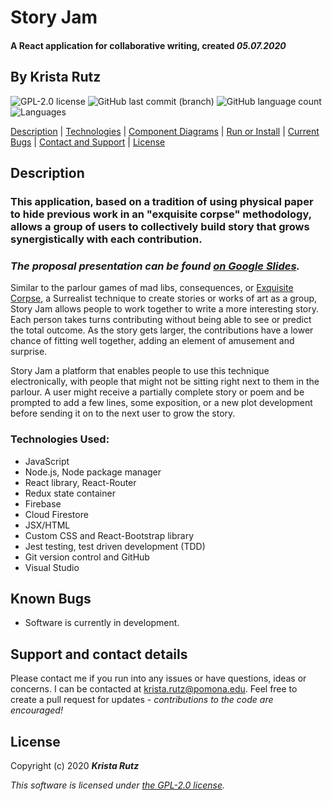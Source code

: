 # Story Jam

#### A React application for collaborative writing, created _05.07.2020_

## By **Krista Rutz**

![GPL-2.0 license](https://img.shields.io/github/license/KristaRutz/story-jam?color=yellow&style=for-the-badge) ![GitHub last commit (branch)](https://img.shields.io/github/last-commit/KristaRutz/story-jam/master?color=yellow&style=for-the-badge) ![GitHub language count](https://img.shields.io/github/languages/count/KristaRutz/story-jam?color=yellow&style=for-the-badge) ![Languages](https://img.shields.io/github/languages/top/KristaRutz/story-jam?color=yellow&style=for-the-badge)

<!-- ![Netlify](https://img.shields.io/netlify/88d2f14d-1f3f-47ed-ab8a-ed5f2e8b1f57?color=yellow&style=for-the-badge) -->

[Description](#Description) | [Technologies](#Technologies-Used) | [Component Diagrams](#Component-Diagrams) | [Run or Install](#Set-up) | [Current Bugs](#Known-Bugs) | [Contact and Support](#Support-and-Contact-Details) | [License](#License)

## Description

### This application, based on a tradition of using physical paper to hide previous work in an "exquisite corpse" methodology, allows a group of users to collectively build story that grows synergistically with each contribution.

### _The proposal presentation can be found [on Google Slides](https://docs.google.com/presentation/d/14aRqIYljajNijRXacMrbP1AJL0_QEwlR_JGi-O9-kcU/edit?usp=sharing)._

Similar to the parlour games of mad libs, consequences, or [Exquisite Corpse](https://en.wikipedia.org/wiki/Exquisite_corpse), a Surrealist technique to create stories or works of art as a group, Story Jam allows people to work together to write a more interesting story. Each person takes turns contributing without being able to see or predict the total outcome. As the story gets larger, the contributions have a lower chance of fitting well together, adding an element of amusement and surprise.

Story Jam a platform that enables people to use this technique electronically, with people that might not be sitting right next to them in the parlour. A user might receive a partially complete story or poem and be prompted to add a few lines, some exposition, or a new plot development before sending it on to the next user to grow the story.

### Technologies Used:

- JavaScript
- Node.js, Node package manager
- React library, React-Router
- Redux state container
- Firebase
- Cloud Firestore
- JSX/HTML
- Custom CSS and React-Bootstrap library
- Jest testing, test driven development (TDD)
- Git version control and GitHub
- Visual Studio

## Known Bugs

- Software is currently in development.

## Support and contact details

Please contact me if you run into any issues or have questions, ideas or concerns. I can be contacted at <krista.rutz@pomona.edu>. Feel free to create a pull request for updates - _contributions to the code are encouraged!_

## License

Copyright (c) 2020 **_Krista Rutz_**

_This software is licensed under [the GPL-2.0 license](./LICENSE)._
